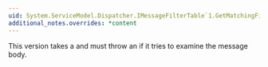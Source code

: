 ```yaml
---
uid: System.ServiceModel.Dispatcher.IMessageFilterTable`1.GetMatchingFilters(System.ServiceModel.Channels.Message,System.Collections.Generic.ICollection{System.ServiceModel.Dispatcher.MessageFilter})
additional_notes.overrides: *content
---
```


<p>This version takes a <xref href="System.ServiceModel.Channels.Message"></xref> and must throw an <xref href="System.ServiceModel.Dispatcher.InvalidBodyAccessException"></xref> if it tries to examine the message body.</p>


